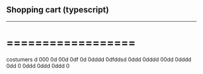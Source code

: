 ## Shopping cart (typescript)
---------------------------
==================
=================

costumers
d
000
0d
00d
0df
0d
0dddd
0dfddsd
0ddd
0dddd
00dd
0dddd
0dd
0
0ddd
0ddd
0ddd
0
